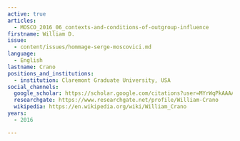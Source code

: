 ```yaml
---
active: true
articles:
  - MOSCO_2016_06_contexts-and-conditions-of-outgroup-influence
firstname: William D.
issue:
  - content/issues/hommage-serge-moscovici.md
language:
  - English
lastname: Crano
positions_and_institutions:
  - institution: Claremont Graduate University, USA
social_channels:
  google_scholar: https://scholar.google.com/citations?user=MYrWqPkAAAAJ&hl=en
  researchgate: https://www.researchgate.net/profile/William-Crano
  wikipedia: https://en.wikipedia.org/wiki/William_Crano
years:
  - 2016

---
```

